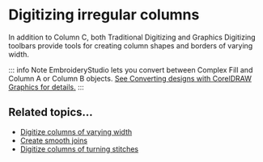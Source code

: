 # Digitizing irregular columns

In addition to Column C, both Traditional Digitizing and Graphics Digitizing toolbars provide tools for creating column shapes and borders of varying width.

::: info Note
EmbroideryStudio lets you convert between Complex Fill and Column A or Column B objects. [See Converting designs with CorelDRAW Graphics for details.](../../Automatic/automatic/Converting_designs_with_CorelDRAW_Graphics)
:::

## Related topics...

- [Digitize columns of varying width](Digitize_columns_of_varying_width)
- [Create smooth joins](Create_smooth_joins)
- [Digitize columns of turning stitches](Digitize_columns_of_turning_stitches)
